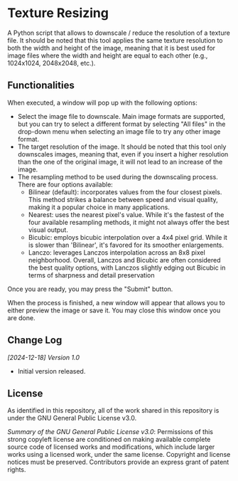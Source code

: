 # Texture Resizing
A Python script that allows to downscale / reduce the resolution of a texture file. It should be noted that this tool applies the same texture resolution to both the width and height of the image, meaning that it is best used for image files where the width and height are equal to each other (e.g., 1024x1024, 2048x2048, etc.).

## Functionalities
When executed, a window will pop up with the following options:
- Select the image file to downscale. Main image formats are supported, but you can try to select a different format by selecting "All files" in the drop-down menu when selecting an image file to try any other image format.
- The target resolution of the image. It should be noted that this tool only downscales images, meaning that, even if you insert a higher resolution than the one of the original image, it will not lead to an increase of the image.
- The resampling method to be used during the downscaling process. There are four options available:
    - Bilinear (default): incorporates values from the four closest pixels. This method strikes a balance between speed and visual quality, making it a popular choice in many applications.
    - Nearest: uses the nearest pixel's value. While it's the fastest of the four available resampling methods, it might not always offer the best visual output.
    - Bicubic: employs bicubic interpolation over a 4x4 pixel grid. While it is slower than 'Bilinear', it's favored for its smoother enlargements.
    - Lanczo: leverages Lanczos interpolation across an 8x8 pixel neighborhood.
    Overall, Lanczos and Bicubic are often considered the best quality options, with Lanczos slightly edging out Bicubic in terms of sharpness and detail preservation

Once you are ready, you may press the "Submit" button.

When the process is finished, a new window will appear that allows you to either preview the image or save it. You may close this window once you are done.

## Change Log
_[2024-12-18] Version 1.0_
- Initial version released.

## License
As identified in this repository, all of the work shared in this repository is under the GNU General Public License v3.0.

_Summary of the GNU General Public License v3.0_: Permissions of this strong copyleft license are conditioned on making available complete source code of licensed works and modifications, which include larger works using a licensed work, under the same license. Copyright and license notices must be preserved. Contributors provide an express grant of patent rights.
